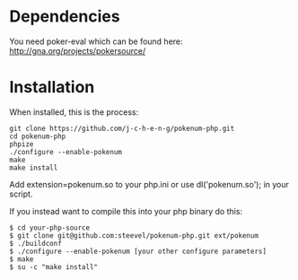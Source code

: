 # Dependencies 

You need poker-eval which can be found here: http://gna.org/projects/pokersource/

Installation 
========

When installed, this is the process:

    git clone https://github.com/j-c-h-e-n-g/pokenum-php.git
    cd pokenum-php
    phpize
    ./configure --enable-pokenum
    make
    make install

Add extension=pokenum.so to your php.ini or use dl('pokenum.so'); in your script.

If you instead want to compile this into your php binary do this:

    $ cd your-php-source
    $ git clone git@github.com:steevel/pokenum-php.git ext/pokenum
    $ ./buildconf
    $ ./configure --enable-pokenum [your other configure parameters]
    $ make
    $ su -c "make install"
